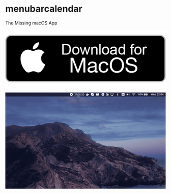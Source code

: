 # menubarcalendar
The Missing macOS App 

[![button](mac-download-button.png)](https://github.com/ziosa/menubarcalendar/releases/download/v0.0.2/menubarcalendar.1.0.dmg)

![](menubarcalendar.gif)


